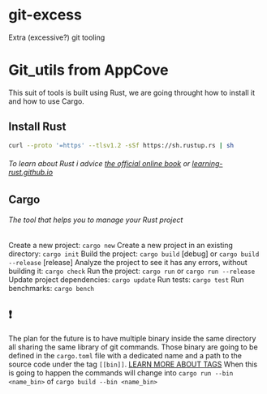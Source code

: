 # git-excess
Extra (excessive?) git tooling

# Git_utils from AppCove
This suit of tools is built using Rust, we are going throught how to install it and how to use Cargo.

## Install Rust
```bash
curl --proto '=https' --tlsv1.2 -sSf https://sh.rustup.rs | sh
```
######  To learn about Rust i advice [the official online book](https://doc.rust-lang.org/book/) or [learning-rust.github.io](https://learning-rust.github.io/)
## Cargo 
###### The tool that helps you to manage your Rust project
Create a new project: `cargo new`
Create a new project in an existing directory: `cargo init`
Build the project: `cargo build` [debug] or `cargo build --release` [release]
Analyze the project to see it has any errors, without building it: `cargo check`
Run the project: `cargo run` or `cargo run --release`
Update project dependencies: `cargo update`
Run tests: `cargo test`
Run benchmarks: `cargo bench`


## ❗
The plan for the future is to have multiple binary inside the same directory all sharing the same library of git commands. Those binary are going to be defined in the `cargo.toml` file with a dedicated name and a path to the source code under the tag `[[bin]]`. [LEARN MORE ABOUT TAGS](https://doc.rust-lang.org/cargo/reference/manifest.html)
When this is going to happen the commands will change into `cargo run --bin <name_bin>` of `cargo build --bin <name_bin>`

